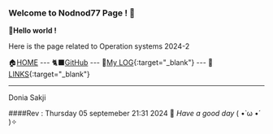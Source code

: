---
---

### Welcome to Nodnod77 Page ! 🚪


__👋Hello world !__

Here is the page related to Operation systems 2024-2



🏠[HOME](https://nodnod77.github.io/os242/) --- 🐈‍⬛[GitHub](https://github.com/Nodnod77) --- 📂[My LOG](TXT/mylog.txt){:target="_blank"} --- 🧷[LINKS](LINKS/){:target="_blank"}

------------------------------------------------
Donia Sakji 

####Rev : Thursday 05 septemeber 21:31 2024
🍎 *Have a good day* ( •̀ ω •́ )✧
